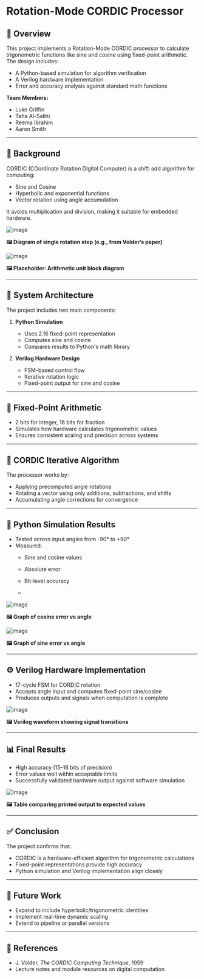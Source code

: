# Rotation-Mode CORDIC Processor

## 📘 Overview

This project implements a Rotation-Mode CORDIC processor to calculate trigonometric functions like sine and cosine using fixed-point arithmetic. The design includes:

- A Python-based simulation for algorithm verification  
- A Verilog hardware implementation  
- Error and accuracy analysis against standard math functions  

**Team Members:**
- Luke Griffin  
- Taha Al-Salihi  
- Reema Ibrahim  
- Aaron Smith

---

## 🧠 Background

CORDIC (COordinate Rotation DIgital Computer) is a shift-add algorithm for computing:

- Sine and Cosine  
- Hyperbolic and exponential functions  
- Vector rotation using angle accumulation  

It avoids multiplication and division, making it suitable for embedded hardware.

![image](https://github.com/user-attachments/assets/9f833443-592c-4d24-8517-75ccee653766)

**🖼️ Diagram of single rotation step (e.g., from Volder’s paper)**  

![image](https://github.com/user-attachments/assets/97ef44ab-1070-49fa-a2a9-671020b8c217)

**🖼️ Placeholder: Arithmetic unit block diagram**

---

## 🧱 System Architecture

The project includes two main components:

1. **Python Simulation**  
   - Uses 2.16 fixed-point representation  
   - Computes sine and cosine  
   - Compares results to Python's math library

2. **Verilog Hardware Design**  
   - FSM-based control flow  
   - Iterative rotation logic  
   - Fixed-point output for sine and cosine

---

## 🔣 Fixed-Point Arithmetic

- 2 bits for integer, 16 bits for fraction  
- Simulates how hardware calculates trigonometric values  
- Ensures consistent scaling and precision across systems

---

## 🔄 CORDIC Iterative Algorithm

The processor works by:
- Applying precomputed angle rotations  
- Rotating a vector using only additions, subtractions, and shifts  
- Accumulating angle corrections for convergence

---

## 🧪 Python Simulation Results

- Tested across input angles from -90° to +90°  
- Measured:
  - Sine and cosine values  
  - Absolute error  
  - Bit-level accuracy
 
  - 
![image](https://github.com/user-attachments/assets/8ef6a420-7d79-447a-8412-c5a85e716e11)

**🖼️ Graph of cosine error vs angle** 

![image](https://github.com/user-attachments/assets/89bbac4e-891e-498c-b1e9-74003d4b2499)

**🖼️ Graph of sine error vs angle**

---

## ⚙️ Verilog Hardware Implementation

- 17-cycle FSM for CORDIC rotation  
- Accepts angle input and computes fixed-point sine/cosine  
- Produces outputs and signals when computation is complete  

![image](https://github.com/user-attachments/assets/051cc696-0d48-4586-9c94-f4f52c75cb51)

**🖼️ Verilog waveform showing signal transitions**

---

## 📊 Final Results

- High accuracy (15–16 bits of precision)  
- Error values well within acceptable limits  
- Successfully validated hardware output against software simulation  

![image](https://github.com/user-attachments/assets/2c75865d-61a2-42ed-9f43-9a241f196112)

**🖼️ Table comparing printed output to expected values**  

---

## ✅ Conclusion

The project confirms that:
- CORDIC is a hardware-efficient algorithm for trigonometric calculations  
- Fixed-point representations provide high accuracy  
- Python simulation and Verilog implementation align closely  

---

## 🔭 Future Work

- Expand to include hyperbolic/trigonometric identities  
- Implement real-time dynamic scaling  
- Extend to pipeline or parallel versions

---

## 📎 References

- J. Volder, *The CORDIC Computing Technique*, 1959  
- Lecture notes and module resources on digital computation
